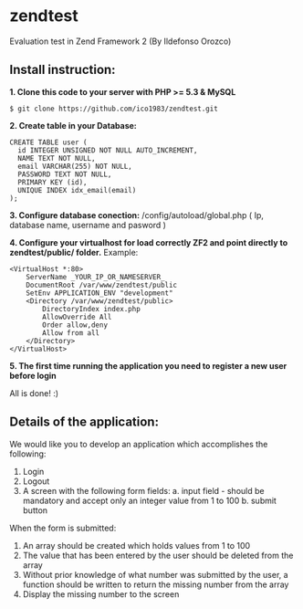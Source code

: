 # zendtest
Evaluation test in Zend Framework 2 (By Ildefonso Orozco)

Install instruction:
--------------

**1. Clone this code to your server with PHP >= 5.3 & MySQL**

    $ git clone https://github.com/ico1983/zendtest.git

**2. Create table in your Database:**

    CREATE TABLE user (
      id INTEGER UNSIGNED NOT NULL AUTO_INCREMENT,
      NAME TEXT NOT NULL,
      email VARCHAR(255) NOT NULL,
      PASSWORD TEXT NOT NULL,
      PRIMARY KEY (id),
      UNIQUE INDEX idx_email(email)
    );

**3. Configure database conection:** /config/autoload/global.php  ( Ip, database name, username and pasword )

**4. Configure your virtualhost for load correctly ZF2 and point directly to zendtest/public/ folder.** Example:

    <VirtualHost *:80>
        ServerName _YOUR_IP_OR_NAMESERVER_
        DocumentRoot /var/www/zendtest/public
        SetEnv APPLICATION_ENV "development"
        <Directory /var/www/zendtest/public>
            DirectoryIndex index.php
            AllowOverride All
            Order allow,deny
            Allow from all
        </Directory>
    </VirtualHost>
    
**5. The first time running the application you need to register a new user before login**

All is done! :)

Details of the application:
--------------

We would like you to develop an application which accomplishes the following:
1.	Login 
2.	Logout
3.	A screen with the following form fields:
  a.	input field - should be mandatory and accept only an integer value from 1 to 100
  b.	submit button

When the form is submitted:
1.	An array should be created which holds values from 1 to 100
2.	The value that has been entered by the user should be deleted from the array
3.	Without prior knowledge of what number was submitted by the user, a function should be written to return the missing number from the array
4.	Display the missing number to the screen
